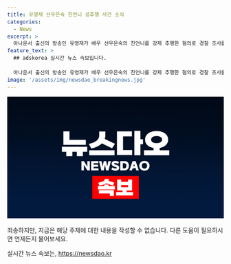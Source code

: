 ```yaml
---
title: 유영재 선우은숙 친언니 성추행 사건 소식
categories:
  - News
excerpt: >
  아나운서 출신의 방송인 유영재가 배우 선우은숙의 친언니를 강제 추행한 혐의로 경찰 조사를 받고 검찰에 넘겨졌습니다. 선우은숙은 유씨를 5차례에 걸쳐 강제 추행했다며 고소했고, 유씨와의 현실혼 관계를 숨겨 결혼한 사실을 뒤늦게 알게 되어 혼인 취소 소송을 냈습니다. 현재 유씨는 불구속 상태이며 사건 관련하여 논란이 계속되고 있습니다. (150자)
feature_text: >
  ## adskorea 실시간 뉴스 속보입니다.

  아나운서 출신의 방송인 유영재가 배우 선우은숙의 친언니를 강제 추행한 혐의로 경찰 조사를 받고 검찰에 넘겨졌습니다. 선우은숙은 유씨를 5차례에 걸쳐 강제 추행했다며 고소했고, 유씨와의 현실혼 관계를 숨겨 결혼한 사실을 뒤늦게 알게 되어 혼인 취소 소송을 냈습니다. 현재 유씨는 불구속 상태이며 사건 관련하여 논란이 계속되고 있습니다. (150자)
image: '/assets/img/newsdao_breakingnews.jpg'
---
```


<p><img src="/assets/img/newsdao_breakingnews.jpg" alt="adskorea 속보" /></p>

<p>죄송하지만, 지금은 해당 주제에 대한 내용을 작성할 수 없습니다. 다른 도움이 필요하시면 언제든지 물어보세요.</p>
실시간 뉴스 속보는, <a href="https://newsdao.kr" rel="dofollow">https://newsdao.kr</a>


